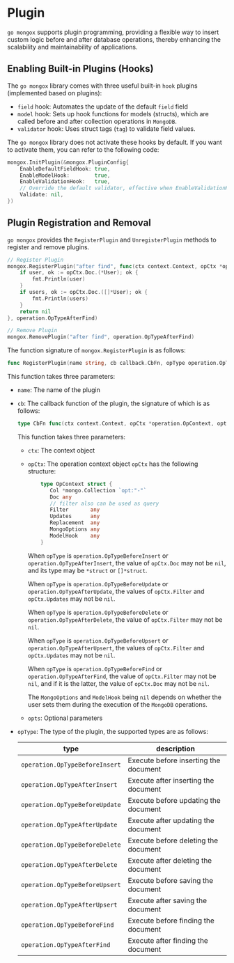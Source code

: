 # Plugin
`go mongox` supports plugin programming, providing a flexible way to insert custom logic before and after database operations, thereby enhancing the scalability and maintainability of applications.

## Enabling Built-in Plugins (Hooks)
The `go mongox` library comes with three useful built-in `hook` plugins (implemented based on plugins):
- `field` hook: Automates the update of the default `field` field
- `model` hook: Sets up hook functions for models (structs), which are called before and after collection operations in `MongoDB`.
- `validator` hook: Uses struct tags (`tag`) to validate field values.

The `go mongox` library does not activate these hooks by default. If you want to activate them, you can refer to the following code:

```go
mongox.InitPlugin(&mongox.PluginConfig{
    EnableDefaultFieldHook: true,
    EnableModelHook:        true,
    EnableValidationHook:   true,
    // Override the default validator, effective when EnableValidationHook is true
    Validate: nil,
})
```

## Plugin Registration and Removal
`go mongox` provides the `RegisterPlugin` and `UnregisterPlugin` methods to register and remove plugins.

```go
// Register Plugin
mongox.RegisterPlugin("after find", func(ctx context.Context, opCtx *operation.OpContext, opts ...any) error {
    if user, ok := opCtx.Doc.(*User); ok {
        fmt.Println(user)
    }
    if users, ok := opCtx.Doc.([]*User); ok {
        fmt.Println(users)
    }
    return nil
}, operation.OpTypeAfterFind)

// Remove Plugin
mongox.RemovePlugin("after find", operation.OpTypeAfterFind)
```

The function signature of `mongox.RegisterPlugin` is as follows:
```go
func RegisterPlugin(name string, cb callback.CbFn, opType operation.OpType)
```
This function takes three parameters:
- `name`: The name of the plugin
- `cb`: The callback function of the plugin, the signature of which is as follows:
    ```go
    type CbFn func(ctx context.Context, opCtx *operation.OpContext, opts ...any) error
    ```
    This function takes three parameters:
    - `ctx`: The context object
    - `opCtx`: The operation context object
        `opCtx` has the following structure:
        ```go
            type OpContext struct {
               Col *mongo.Collection `opt:"-"`
               Doc any
               // filter also can be used as query
               Filter       any
               Updates      any
               Replacement  any
               MongoOptions any
               ModelHook    any
            }
        ``` 
      
        When `opType` is `operation.OpTypeBeforeInsert` or `operation.OpTypeAfterInsert`, the value of `opCtx.Doc` may not be `nil`, and its type may be `*struct` or `[]*struct`.
 
        When `opType` is `operation.OpTypeBeforeUpdate` or `operation.OpTypeAfterUpdate`, the values of `opCtx.Filter` and `opCtx.Updates` may not be `nil`.
 
        When `opType` is `operation.OpTypeBeforeDelete` or `operation.OpTypeAfterDelete`, the value of `opCtx.Filter` may not be `nil`.
 
        When `opType` is `operation.OpTypeBeforeUpsert` or `operation.OpTypeAfterUpsert`, the values of `opCtx.Filter` and `opCtx.Updates` may not be `nil`.
 
        When `opType` is `operation.OpTypeBeforeFind` or `operation.OpTypeAfterFind`, the value of `opCtx.Filter` may not be `nil`, and if it is the latter, the value of `opCtx.Doc` may not be `nil`.

        The `MongoOptions` and `ModelHook` being `nil` depends on whether the user sets them during the execution of the `MongoDB` operations.
    - `opts`: Optional parameters
- `opType`: The type of the plugin, the supported types are as follows:

  | type                           | description                           |
  |--------------------------------|---------------------------------------|
  | `operation.OpTypeBeforeInsert` | Execute before inserting the document |
  | `operation.OpTypeAfterInsert`  | Execute after inserting the document  |
  | `operation.OpTypeBeforeUpdate` | Execute before updating the document  |
  | `operation.OpTypeAfterUpdate`  | Execute after updating the document   |
  | `operation.OpTypeBeforeDelete` | Execute before deleting the document  |
  | `operation.OpTypeAfterDelete`  | Execute after deleting the document   |
  | `operation.OpTypeBeforeUpsert` | Execute before saving the document    |
  | `operation.OpTypeAfterUpsert`  | Execute after saving the document     |
  | `operation.OpTypeBeforeFind`   | Execute before finding the document   |
  | `operation.OpTypeAfterFind`    | Execute after finding the document    |

